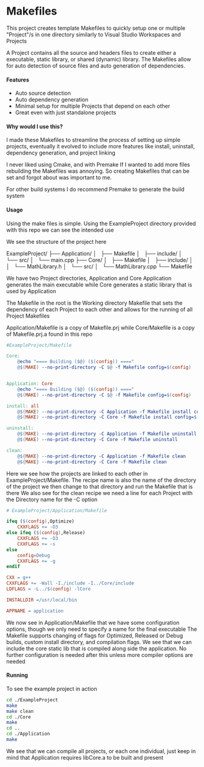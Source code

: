 # Makefiles

This project creates template Makefiles to quickly setup one or multiple "Project"/s in one directory
similarly to Visual Studio Workspaces and Projects

A Project contains all the source and headers files to create either a executable, static library, or shared (dynamic) library.
The Makefiles allow for auto detection of source files and auto generation of dependencies.

#### Features

- Auto source detection
- Auto dependency generation
- Minimal setup for multiple Projects that depend on each other
- Great even with just standalone projects

#### Why would I use this?

I made these Makefiles to streamline the process of setting up simple projects, eventually it evolved to include more features like
install, uninstall, dependency generation, and project linking

I never liked using Cmake, and with Premake If I wanted to add more files rebuilding the Makefiles was annoying. So creating Makefiles that can be set and forgot about was important to me.

For other build systems I do recommend Premake to generate the build system

#### Usage

Using the make files is simple. Using the ExampleProject directory provided with this repo we can see the intended use

We see the structure of the project here

ExampleProject/
├── Application/
│   ├── Makefile
│   ├── include/
│   └── src/
│       └── main.cpp
├── Core/
│   ├── Makefile
│   ├── include/
│   │   └── MathLibrary.h
│   └── src/
│       └── MathLibrary.cpp
└── Makefile

We have two Project directories, Application and Core
Application generates the main executable while Core generates a static library that is used by Application

The Makefile in the root is the Working directory Makefile that sets the dependency of each Project to each other and allows for the running of all Project Makefiles

Application/Makefile is a copy of Makefile.prj while Core/Makefile is a copy of Makefile.prj.a found in this repo

``` Makefile
#ExampleProject/Makefile

Core:
    @echo "==== Building ($@) ($(config)) ===="
	@$(MAKE) --no-print-directory -C $@ -f Makefile config=$(config)


Application: Core
	@echo "==== Building ($@) ($(config)) ===="
	@$(MAKE) --no-print-directory -C $@ -f Makefile config=$(config)

install: all
	@$(MAKE) --no-print-directory -C Application -f Makefile install config=$(config)
	@$(MAKE) --no-print-directory -C Core -f Makefile install config=$(config)

uninstall:
	@$(MAKE) --no-print-directory -C Application -f Makefile uninstall 
	@$(MAKE) --no-print-directory -C Core -f Makefile uninstall 

clean:
	@${MAKE} --no-print-directory -C Application -f Makefile clean
	@${MAKE} --no-print-directory -C Core -f Makefile clean
```

Here we see how the projects are linked to each other in ExampleProject/Makefile. The recipe name is also the name of the directory of the project we then change to that directory and run the Makefile that is there
We also see for the clean recipe we need a line for each Project with the Directory name for the -C option

```Makefile
# ExampleProject/Application/Makefile

ifeq ($(config),Optimize)
	CXXFLAGS += -O3
else ifeq ($(config),Release)
	CXXFLAGS += -O3
	CXXFLAGS += -s
else
	config=Debug
	CXXFLAGS += -g
endif

CXX = g++
CXXFLAGS += -Wall -I./include -I../Core/include
LDFLAGS = -L../$(config) -lCore

INSTALLDIR =/usr/local/bin

APPNAME = application

```

We now see in Application/Makefile that we have some configuration options, though we only need to specify a name for the final executable
The Makefile supports changing of flags for Optimized, Released or Debug builds, custom install directory, and compilation flags.
We see that we can include the core static lib that is compiled along side the application. No further configuration is needed after this unless more compiler options are needed

#### Running 

To see the example project in action
```bash
cd ./ExampleProject
make
make clean
cd ./Core
make
cd ..
cd ./Application
make
```

We see that we can compile all projects, or each one individual, just keep in mind that Application requires libCore.a to be built and present

